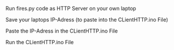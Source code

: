 Run fires.py code as HTTP Server on your own laptop 


Save your laptops IP-Adress (to paste into the CLientHTTP.ino File)


Paste the IP-Adress in the CLientHTTP.ino File

Run the CLientHTTP.ino File

